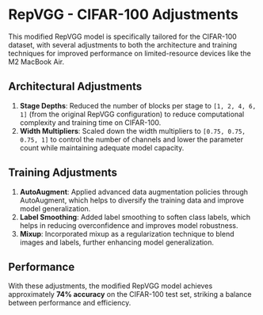 # RepVGG - CIFAR-100 Adjustments

This modified RepVGG model is specifically tailored for the CIFAR-100 dataset, with several adjustments to both the architecture and training techniques for improved performance on limited-resource devices like the M2 MacBook Air.

## Architectural Adjustments

1. **Stage Depths**: Reduced the number of blocks per stage to `[1, 2, 4, 6, 1]` (from the original RepVGG configuration) to reduce computational complexity and training time on CIFAR-100.
2. **Width Multipliers**: Scaled down the width multipliers to `[0.75, 0.75, 0.75, 1]` to control the number of channels and lower the parameter count while maintaining adequate model capacity.

## Training Adjustments

1. **AutoAugment**: Applied advanced data augmentation policies through AutoAugment, which helps to diversify the training data and improve model generalization.
2. **Label Smoothing**: Added label smoothing to soften class labels, which helps in reducing overconfidence and improves model robustness.
3. **Mixup**: Incorporated mixup as a regularization technique to blend images and labels, further enhancing model generalization.

## Performance

With these adjustments, the modified RepVGG model achieves approximately **74% accuracy** on the CIFAR-100 test set, striking a balance between performance and efficiency.
